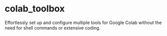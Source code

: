 # colab_toolbox
 Effortlessly set up and configure multiple tools for Google Colab without the need for shell commands or extensive coding.
